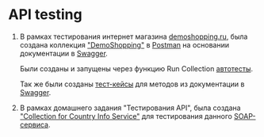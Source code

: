 # API testing


1. В рамках тестирования интернет магазина [demoshopping.ru](https://qa.demoshopping.ru/), была создана коллекция ["DemoShopping"](https://github.com/ElenaKarpushina/api/blob/main/Collection%20DemoShopping) в [Postman](https://www.postman.com/) на основании документации в [Swagger](https://qa.demoshopping.ru/api-docs/).

    Были созданы и запущены через функцию Run Collection [автотесты](https://github.com/ElenaKarpushina/api/blob/main/DemoShopping.postman_test_run.json).

    Так же были созданы [тест-кейсы](https://github.com/ElenaKarpushina/api/blob/main/test%20cases.pdf) для методов из документации в [Swagger](https://qa.demoshopping.ru/api-docs/).


2. В рамках домашнего задания "Тестирования API", была создана ["Collection for Country Info Service"](https://github.com/ElenaKarpushina/api/blob/main/Collection%20for%20Country%20info%20Service.json) для тестирования данного [SOAP-сервиса](http://webservices.oorsprong.org/websamples.countryinfo/CountryInfoService.wso?WSDL).










